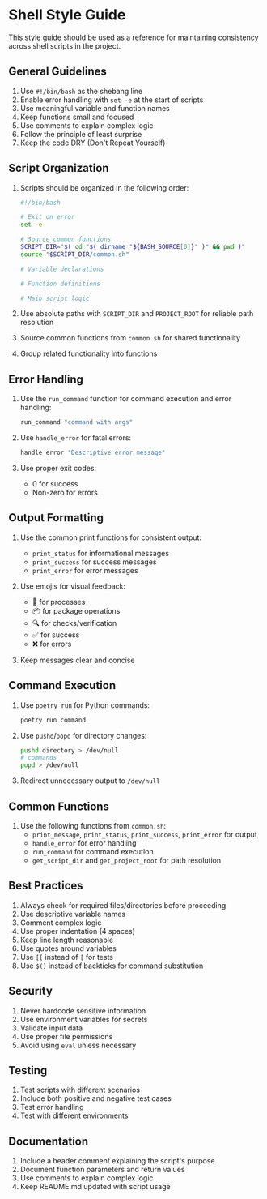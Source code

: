 # Shell Style Guide

This style guide should be used as a reference for maintaining consistency across shell scripts in the project.

## General Guidelines

1. Use `#!/bin/bash` as the shebang line
2. Enable error handling with `set -e` at the start of scripts
3. Use meaningful variable and function names
4. Keep functions small and focused
5. Use comments to explain complex logic
6. Follow the principle of least surprise
7. Keep the code DRY (Don't Repeat Yourself)

## Script Organization

1. Scripts should be organized in the following order:
   ```bash
   #!/bin/bash

   # Exit on error
   set -e

   # Source common functions
   SCRIPT_DIR="$( cd "$( dirname "${BASH_SOURCE[0]}" )" && pwd )"
   source "$SCRIPT_DIR/common.sh"

   # Variable declarations

   # Function definitions

   # Main script logic
   ```

2. Use absolute paths with `SCRIPT_DIR` and `PROJECT_ROOT` for reliable path resolution
3. Source common functions from `common.sh` for shared functionality
4. Group related functionality into functions

## Error Handling

1. Use the `run_command` function for command execution and error handling:
   ```bash
   run_command "command with args"
   ```

2. Use `handle_error` for fatal errors:
   ```bash
   handle_error "Descriptive error message"
   ```

3. Use proper exit codes:
   - 0 for success
   - Non-zero for errors

## Output Formatting

1. Use the common print functions for consistent output:
   - `print_status` for informational messages
   - `print_success` for success messages
   - `print_error` for error messages

2. Use emojis for visual feedback:
   - 🔄 for processes
   - 📦 for package operations
   - 🔍 for checks/verification
   - ✅ for success
   - ❌ for errors

3. Keep messages clear and concise

## Command Execution

1. Use `poetry run` for Python commands:
   ```bash
   poetry run command
   ```

2. Use `pushd`/`popd` for directory changes:
   ```bash
   pushd directory > /dev/null
   # commands
   popd > /dev/null
   ```

3. Redirect unnecessary output to `/dev/null`

## Common Functions

1. Use the following functions from `common.sh`:
   - `print_message`, `print_status`, `print_success`, `print_error` for output
   - `handle_error` for error handling
   - `run_command` for command execution
   - `get_script_dir` and `get_project_root` for path resolution

## Best Practices

1. Always check for required files/directories before proceeding
2. Use descriptive variable names
3. Comment complex logic
4. Use proper indentation (4 spaces)
5. Keep line length reasonable
6. Use quotes around variables
7. Use `[[` instead of `[` for tests
8. Use `$()` instead of backticks for command substitution

## Security

1. Never hardcode sensitive information
2. Use environment variables for secrets
3. Validate input data
4. Use proper file permissions
5. Avoid using `eval` unless necessary

## Testing

1. Test scripts with different scenarios
2. Include both positive and negative test cases
3. Test error handling
4. Test with different environments

## Documentation

1. Include a header comment explaining the script's purpose
2. Document function parameters and return values
3. Use comments to explain complex logic
4. Keep README.md updated with script usage
